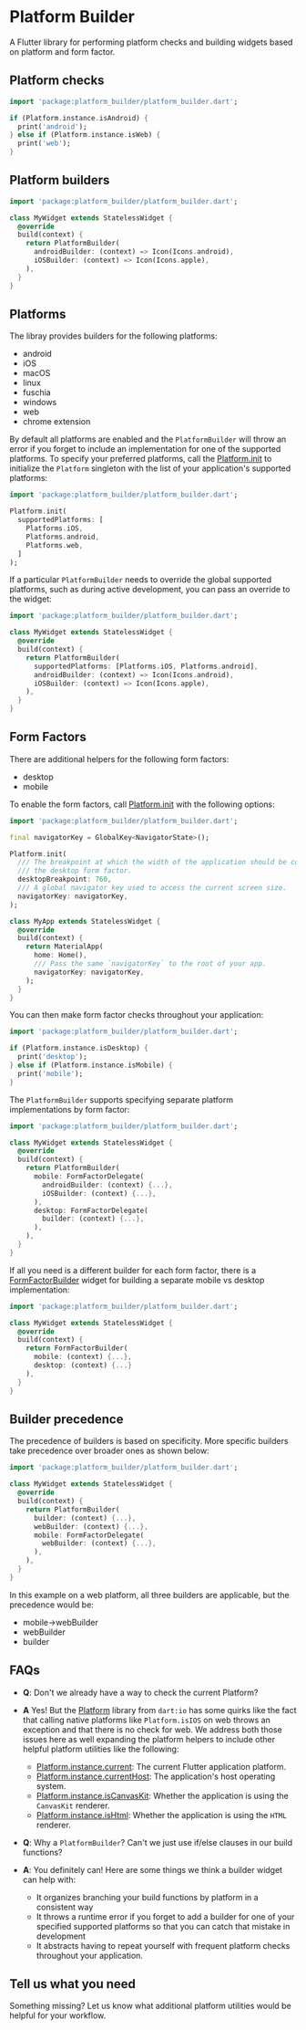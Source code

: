 # Platform Builder

A Flutter library for performing platform checks and building widgets based on platform and form factor.

## Platform checks

```dart
import 'package:platform_builder/platform_builder.dart';

if (Platform.instance.isAndroid) {
  print('android');
} else if (Platform.instance.isWeb) {
  print('web');
}
```

## Platform builders

```dart
import 'package:platform_builder/platform_builder.dart';

class MyWidget extends StatelessWidget {
  @override
  build(context) {
    return PlatformBuilder(
      androidBuilder: (context) => Icon(Icons.android),
      iOSBuilder: (context) => Icon(Icons.apple),
    ),
  }
}
```

## Platforms

The libray provides builders for the following platforms:

* android
* iOS
* macOS
* linux
* fuschia
* windows
* web
* chrome extension

By default all platforms are enabled and the `PlatformBuilder` will throw an error if you forget to include an implementation for one of the supported platforms. To specify
your preferred platforms, call the [Platform.init](https://pub.dev/documentation/platform_builder/latest/platform/Platform/init.html) to initialize the `Platform` singleton
with the list of your application's supported platforms:

```dart
import 'package:platform_builder/platform_builder.dart';

Platform.init(
  supportedPlatforms: [
    Platforms.iOS,
    Platforms.android,
    Platforms.web,
  ]
);
```

If a particular `PlatformBuilder` needs to override the global supported platforms, such as during active development, you can pass an override to the widget:

```dart
import 'package:platform_builder/platform_builder.dart';

class MyWidget extends StatelessWidget {
  @override
  build(context) {
    return PlatformBuilder(
      supportedPlatforms: [Platforms.iOS, Platforms.android],
      androidBuilder: (context) => Icon(Icons.android),
      iOSBuilder: (context) => Icon(Icons.apple),
    ),
  }
}
```

## Form Factors

There are additional helpers for the following form factors:

* desktop
* mobile

To enable the form factors, call [Platform.init](https://pub.dev/documentation/platform_builder/latest/platform/Platform/init.html) with the following options:

```dart
import 'package:platform_builder/platform_builder.dart';

final navigatorKey = GlobalKey<NavigatorState>();

Platform.init(
  /// The breakpoint at which the width of the application should be considered
  /// the desktop form factor.
  desktopBreakpoint: 760,
  /// A global navigator key used to access the current screen size.
  navigatorKey: navigatorKey,
);

class MyApp extends StatelessWidget {
  @override
  build(context) {
    return MaterialApp(
      home: Home(),
      /// Pass the same `navigatorKey` to the root of your app.
      navigatorKey: navigatorKey,
    );
  }
}
```

You can then make form factor checks throughout your application:

```dart
import 'package:platform_builder/platform_builder.dart';

if (Platform.instance.isDesktop) {
  print('desktop');
} else if (Platform.instance.isMobile) {
  print('mobile');
}
```

The `PlatformBuilder` supports specifying separate platform implementations by form factor:

```dart
import 'package:platform_builder/platform_builder.dart';

class MyWidget extends StatelessWidget {
  @override
  build(context) {
    return PlatformBuilder(
      mobile: FormFactorDelegate(
        androidBuilder: (context) {...},
        iOSBuilder: (context) {...},
      ),
      desktop: FormFactorDelegate(
        builder: (context) {...},
      ),
    ),
  }
}
```

If all you need is a different builder for each form factor, there is a [FormFactorBuilder]() widget for building a separate mobile vs desktop implementation:

```dart
import 'package:platform_builder/platform_builder.dart';

class MyWidget extends StatelessWidget {
  @override
  build(context) {
    return FormFactorBuilder(
      mobile: (context) {...},
      desktop: (context) {...}
    ),
  }
}
```

## Builder precedence

The precedence of builders is based on specificity. More specific builders take precedence over broader ones as shown below:

```dart
import 'package:platform_builder/platform_builder.dart';

class MyWidget extends StatelessWidget {
  @override
  build(context) {
    return PlatformBuilder(
      builder: (context) {...},
      webBuilder: (context) {...},
      mobile: FormFactorDelegate(
        webBuilder: (context) {...},
      ),
    ),
  }
}
```

In this example on a web platform, all three builders are applicable, but the precedence would be:

* mobile->webBuilder
* webBuilder
* builder

## FAQs

* **Q**: Don't we already have a way to check the current Platform?
* **A** Yes! But the [Platform](https://api.flutter.dev/flutter/dart-io/Platform-class.html) library from `dart:io` has some quirks like the fact that calling native platforms like `Platform.isIOS` on web throws an exception and that there is no check for web. We address both those issues here as well expanding the platform helpers to include other helpful platform utilities like the following:

  - [Platform.instance.current](https://pub.dev/documentation/platform_builder/latest/platform/Platform/current.html): The current Flutter application platform.
  - [Platform.instance.currentHost](https://pub.dev/documentation/platform_builder/latest/platform/Platform/currentHost.html): The application's host operating system.
  - [Platform.instance.isCanvasKit](https://pub.dev/documentation/platform_builder/latest/platform/Platform/isCanvasKit.html): Whether the application is using the `CanvasKit` renderer.
  - [Platform.instance.isHtml](https://pub.dev/documentation/platform_builder/latest/platform/Platform/isHtml.html): Whether the application is using the `HTML` renderer.

* **Q**: Why a `PlatformBuilder`? Can't we just use if/else clauses in our build functions?
* **A**: You definitely can! Here are some things we think a builder widget can help with:
  - It organizes branching your build functions by platform in a consistent way
  - It throws a runtime error if you forget to add a builder for one of your specified supported platforms so that you can catch that mistake in development
  - It abstracts having to repeat yourself with frequent platform checks throughout your application.

## Tell us what you need

Something missing? Let us know what additional platform utilities would be helpful for your workflow.
